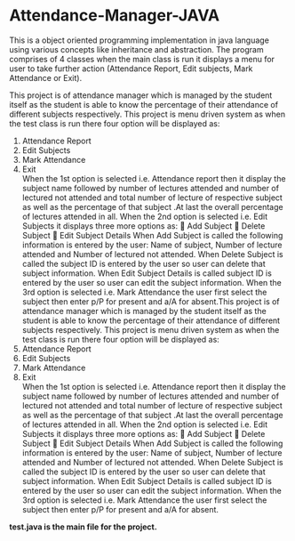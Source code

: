 # Attendance-Manager-JAVA
This is a object oriented programming implementation in java language using various  concepts like inheritance and abstraction. The program comprises of 4 classes when the main class is run it displays a menu for user to take further action (Attendance Report, Edit subjects, Mark Attendance or Exit).

This project is of attendance manager which is managed by the student itself as the 
student is able to know the percentage of their attendance of different subjects 
respectively.
This project is menu driven system as when the test class is run there four option will 
be displayed as:
1. Attendance Report
2. Edit Subjects
3. Mark Attendance
4. Exit<br>
When the 1st option is selected i.e. Attendance report then it display the subject 
name followed by number of lectures attended and number of lectured not attended 
and total number of lecture of respective subject as well as the percentage of that 
subject .At last the overall percentage of lectures attended in all.
When the 2nd option is selected i.e. Edit Subjects it displays three more options as:
 Add Subject 
 Delete Subject 
 Edit Subject Details
When Add Subject is called the following information is entered by the user:
Name of subject, Number of lecture attended and Number of lectured not attended.
When Delete Subject is called the subject ID is entered by the user so user can delete 
that subject information.
When Edit Subject Details is called subject ID is entered by the user so user can edit 
the subject information.
When the 3rd option is selected i.e. Mark Attendance the user first select the subject 
then enter p/P for present and a/A for absent.This project is of attendance manager which is managed by the student itself as the 
student is able to know the percentage of their attendance of different subjects 
respectively.
This project is menu driven system as when the test class is run there four option will 
be displayed as:
1. Attendance Report
2. Edit Subjects
3. Mark Attendance
4. Exit<br>
When the 1st option is selected i.e. Attendance report then it display the subject 
name followed by number of lectures attended and number of lectured not attended 
and total number of lecture of respective subject as well as the percentage of that 
subject .At last the overall percentage of lectures attended in all.
When the 2nd option is selected i.e. Edit Subjects it displays three more options as:
 Add Subject 
 Delete Subject 
 Edit Subject Details
When Add Subject is called the following information is entered by the user:
Name of subject, Number of lecture attended and Number of lectured not attended.
When Delete Subject is called the subject ID is entered by the user so user can delete 
that subject information.
When Edit Subject Details is called subject ID is entered by the user so user can edit 
the subject information.
When the 3rd option is selected i.e. Mark Attendance the user first select the subject 
then enter p/P for present and a/A for absent.

**test.java is the main file for the project.**
